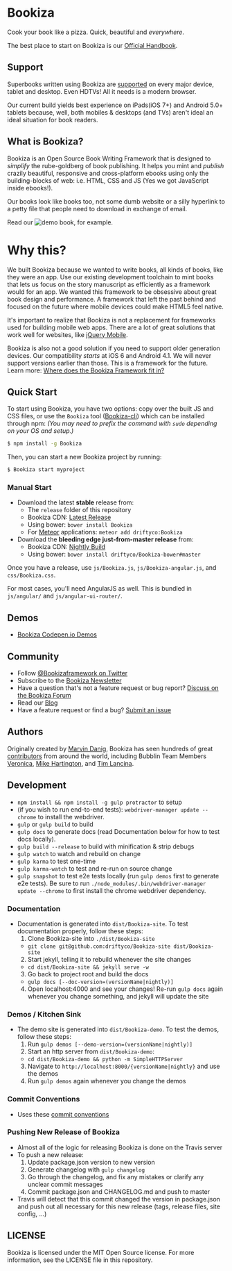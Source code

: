 # Bookiza

Cook your book like a pizza. Quick, beautiful and *everywhere*. 

The best place to start on Bookiza is our [Official Handbook](https://bubbl.in/cover/official-handbook-by-marvin-danig).


## Support
Superbooks written using Bookiza are [supported](https://bubbl.in/support) on every major device, tablet and desktop. Even HDTVs! All it needs is a modern browser.

Our current build yields best experience on iPads(iOS 7+) and Android 5.0+ tablets because, well, both mobiles & desktops (and TVs) aren't ideal an ideal situation for book readers.

## What is Bookiza?

Bookiza is an Open Source Book Writing Framework that is designed to *simplify* the rube-goldberg of book publishing. It helps you mint and *publish* crazily beautiful, responsive and cross-platform ebooks using only the building-blocks of web: i.e. HTML, CSS and JS (Yes we got JavaScript inside ebooks!). 

Our books look like books too, not some dumb website or a silly hyperlink to a petty file that people need to download in exchange of email.

Read our ![demo book](http://bubbl.in/cover/the-solar-system-by-marvin-danig), for example.

# Why this?
We built Bookiza because we wanted to write books, all kinds of books, like they were an app. Use our existing development toolchain to mint books that lets us focus on the story manuscript as efficiently as a framework would for an app. We wanted this framework to be obsessive about great book design and performance. A framework that left the past behind and focused on the future where mobile devices could make HTML5 feel native.

It's important to realize that Bookiza is not a replacement for frameworks used for building mobile web apps. There are a lot
of great solutions that work well for websites, like [jQuery Mobile](http://jquerymobile.com/).

Bookiza is also not a good solution if you need to support older generation devices. Our compatibility *starts* at iOS 6 and Android 4.1. We will never support versions earlier than those. This is a framework for the future. Learn more: [Where does the Bookiza Framework fit in?](http://Bookizaframework.com/blog/where-does-the-Bookiza-framework-fit-in/)

## Quick Start

To start using Bookiza, you have two options: copy over the built JS and CSS files, or
use the `Bookiza` tool ([Bookiza-cli](https://github.com/driftyco/Bookiza-cli)) which can be installed through npm: _(You may need to prefix the command with `sudo` depending on your OS and setup.)_

```bash
$ npm install -g Bookiza
```

Then, you can start a new Bookiza project by running:

```bash
$ Bookiza start myproject
```

### Manual Start

- Download the latest **stable** release from:
  * The `release` folder of this repository
  * Bookiza CDN: [Latest Release](http://code.Bookizaframework.com/)
  * Using bower: `bower install Bookiza`
  * For [Meteor](https://www.meteor.com/) applications: `meteor add driftyco:Bookiza` 
- Download the **bleeding edge just-from-master release** from:
  * Bookiza CDN: [Nightly Build](http://code.Bookizaframework.com/#nightly)
  * Using bower: `bower install driftyco/Bookiza-bower#master`

Once you have a release, use `js/Bookiza.js`, `js/Bookiza-angular.js`, and `css/Bookiza.css`.

For most cases, you'll need AngularJS as well.  This is bundled in `js/angular/` and `js/angular-ui-router/`.


## Demos

 - [Bookiza Codepen.io Demos](http://codepen.io/Bookiza/public-list)


## Community

* Follow [@Bookizaframework on Twitter](https://twitter.com/Bookizaframework)
* Subscribe to the [Bookiza Newsletter](http://Bookizaframework.com/subscribe/)
* Have a question that's not a feature request or bug report? [Discuss on the Bookiza Forum](http://forum.Bookizaframework.com/)
* Read our [Blog](http://Bookizaframework.com/blog/)
* Have a feature request or find a bug? [Submit an issue](http://Bookizaframework.com/submit-issue/)


## Authors

Originally created by [Marvin Danig](http://twitter.com/marvindanig), Bookiza has seen hundreds of great [contributors](https://github.com/bookiza/bookiza/graphs/contributors) from around the world, including Bubblin Team Members [Veronica](http://bubbl.in/veronica), [Mike Hartington](http://twitter.com/mhartington), and [Tim Lancina](http://twitter.com/dopernicus).

## Development

* `npm install && npm install -g gulp protractor` to setup
* (if you wish to run end-to-end tests): `webdriver-manager update --chrome` to install the webdriver.
* `gulp` or `gulp build` to build
* `gulp docs` to generate docs (read Documentation below for how to test docs locally).
* `gulp build --release` to build with minification & strip debugs
* `gulp watch` to watch and rebuild on change
* `gulp karma` to test one-time
* `gulp karma-watch` to test and re-run on source change
* `gulp snapshot` to test e2e tests locally (run `gulp demos` first to generate e2e tests). Be sure to run `./node_modules/.bin/webdriver-manager update --chrome` to first install the chrome webdriver dependency.

### Documentation

* Documentation is generated into `dist/Bookiza-site`.  To test documentation properly, follow these steps:
  1. Clone Bookiza-site into `./dist/Bookiza-site`
    - `git clone git@github.com:driftyco/Bookiza-site dist/Bookiza-site`
  2. Start jekyll, telling it to rebuild whenever the site changes
    - `cd dist/Bookiza-site && jekyll serve -w`
  3. Go back to project root and build the docs
    - `gulp docs [--doc-version=(versionName|nightly)]`
  4. Open localhost:4000 and see your changes! Re-run `gulp docs` again whenever you change something, and jekyll will update the site

### Demos / Kitchen Sink

* The demo site is generated into `dist/Bookiza-demo`. To test the demos, follow these steps:
  1. Run `gulp demos [--demo-version=(versionName|nightly)]`
  2. Start an http server from `dist/Bookiza-demo`:
    - `cd dist/Bookiza-demo && python -m SimpleHTTPServer`
  3. Navigate to `http://localhost:8000/{versionName|nightly}` and use the demos
  4. Run `gulp demos` again whenever you change the demos

### Commit Conventions

* Uses these [commit conventions](http://github.com/ajoslin/conventional-changelog)

### Pushing New Release of Bookiza

- Almost all of the logic for releasing Bookiza is done on the Travis server
- To push a new release:
  1. Update package.json version to new version
  2. Generate changelog with `gulp changelog`
  3. Go through the changelog, and fix any mistakes or clarify any unclear commit messages
  4. Commit package.json and CHANGELOG.md and push to master
- Travis will detect that this commit changed the version in package.json and push out all necessary for this new release (tags, release files, site config, ...)

## LICENSE

Bookiza is licensed under the MIT Open Source license. For more information, see the LICENSE file in this repository.